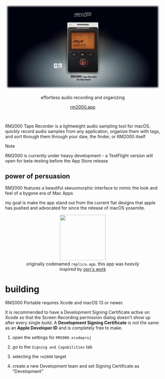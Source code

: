 <div align="center">
<img src="https://raw.githubusercontent.com/marceloexc/RM2000TapeRecorder/refs/heads/master/Images/Header.webp" width="700">
<p>effortless audio recording and organizing</p>
<p><a href="https://rm2000.app">rm2000.app</a></p>
</div>

<br>

RM2000 Tape Recorder is a lightweight audio sampling tool for macOS. quickly record audio samples from any application, organize them with tags, and sort through them through your daw, the finder, or RM2000 itself

> [!NOTE]
>
> RM2000 is currently under heavy development - a TestFlight version will open for beta-testing before the App Store release

## power of persuasion

RM2000 features a beautiful skeuomorphic interface to mimic the look and feel of a bygone era of Mac Apps

my goal is make the app stand out from the current flat designs that apple has pushed and advocated for since the release of macOS yosemite.

<div align="center">
<figure>
<img src="https://upload.wikimedia.org/wikipedia/en/6/6c/Replica_%28Front_Cover%29.png" width="148" height="148" style="margin: 0 10px">
<figcaption>originally codenamed <code>replica.app</code>. this app was <i>heavily</i> inspired by <a href="https://www.youtube.com/watch?v=PU0g45uEI84">opn's work</a></figcaption>
</figure>
</div>

# building

RM2000 Portable requires Xcode and macOS 13 or newer.

It is recommended to have a Development Signing Certificate active on Xcode so that the Screen Recording permission dialog doesn't show up after every single build. A **Development Signing Certificate** is not the same as an **Apple Developer ID** and is completely free to make.

1. open the settings for `RM2000.xcodeproj`

2. go to the `Signing and Capabilities` tab

3. selecting the `rm2000` target

4. create a new Development team and set Signing Certificate as "Development"

